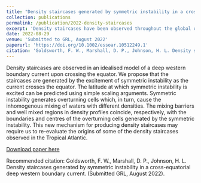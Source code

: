 ```yaml
---
title: "Density staircases generated by symmetric instability in a cross-equatorial deep western boundary current"
collection: publications
permalink: /publication/2022-density-staircases
excerpt: 'Density staircases have been observed throughout the global ocean and are thought to be important in regulating vertical mixing. We observe density staircases in an idealised model of a deep western boundary current crossing the equator. We propose that the staircases are generated by the excitement of symmetric instability as the current crosses the equator. Symmetric instability generates overturning cells which causes the inhomogenous mixing of waters with different densities. The mixing barriers and well mixed regions in temperature profiles, coincide respectively with the boundaries and centres of the overturning cells generated by the symmetric instability.'
date: 2022-08-29
venue: 'Submitted to GRL, August 2022'
paperurl: 'https://doi.org/10.1002/essoar.10512249.1'
citation: 'Goldsworth, F. W., Marshall, D. P., Johnson, H. L. Density staircases generated by symmetric instability in a cross-equatorial deep western boundary current. (Submitted to GRL, August 2022).'
---
```

Density staircases are observed in an idealised model of a deep western boundary current upon crossing the equator. We propose that the staircases are generated by the excitement of symmetric instability as the current crosses the equator. The latitude at which symmetric instability is excited can be predicted using simple scaling arguments. Symmetric instability generates overturning cells which, in turn, cause the inhomogenous mixing of waters with different densities. The mixing barriers and well mixed regions in density profiles coincide, respectively, with the boundaries and centres of the overturning cells generated by the symmetric instability. This new mechanism for producing density staircases may require us to re-evaluate the origins of some of the density staircases observed in the Tropical Atlantic.

[Download paper here](https://doi.org/10.1002/essoar.10512249.1)

Recommended citation: Goldsworth, F. W., Marshall, D. P., Johnson, H. L. Density staircases generated by symmetric instability in a cross-equatorial deep western boundary current. (Submitted GRL, August 2022).
